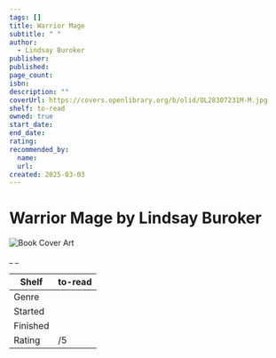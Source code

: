 ```yaml
---
tags: []
title: Warrior Mage
subtitle: " "
author:
  - Lindsay Buroker
publisher:
published:
page_count:
isbn:
description: ""
coverUrl: https://covers.openlibrary.org/b/olid/OL28307231M-M.jpg
shelf: to-read
owned: true
start_date:
end_date:
rating:
recommended_by:
  name:
  url:
created: 2025-03-03
---
```


# Warrior Mage by Lindsay Buroker

![Book Cover Art](https://covers.openlibrary.org/b/olid/OL28307231M-M.jpg)

_ _

| Shelf | to-read |
| --- | --- |
| Genre |  |
| Started |  |
| Finished |  |
| Rating | /5 |
